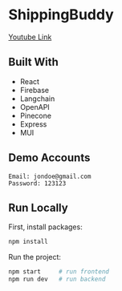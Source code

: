 # ShippingBuddy

[Youtube Link](https://youtu.be/wN6_4hmECS4)


## Built With

- React
- Firebase
- Langchain
- OpenAPI
- Pinecone
- Express
- MUI

## Demo Accounts

```
Email: jondoe@gmail.com
Password: 123123
```

## Run Locally

First, install packages:

```bash
npm install
```

Run the project:

```bash
npm start     # run frontend
npm run dev   # run backend
```
